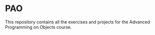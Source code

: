 # PAO

This repository contains all the exercises and projects for the Advanced Programming on Objects course.